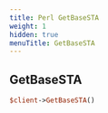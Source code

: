 ```yaml
---
title: Perl GetBaseSTA
weight: 1
hidden: true
menuTitle: GetBaseSTA
---
```

## GetBaseSTA
```perl
$client->GetBaseSTA()
```